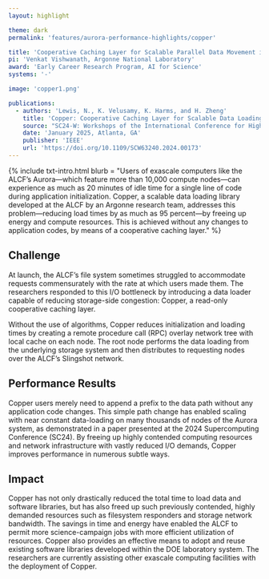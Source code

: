 ```yaml
---
layout: highlight

theme: dark
permalink: 'features/aurora-performance-highlights/copper'

title: 'Cooperative Caching Layer for Scalable Parallel Data Movement in Exascale Supercomputing: Copper'
pi: 'Venkat Vishwanath, Argonne National Laboratory'
award: 'Early Career Research Program, AI for Science'
systems: '-'

image: 'copper1.png' 

publications:
  - authors: 'Lewis, N., K. Velusamy, K. Harms, and H. Zheng'
    title: 'Copper: Cooperative Caching Layer for Scalable Data Loading in Exascale Supercomputer'
    source: "SC24-W: Workshops of the International Conference for High Performance Computing, Networking, Storage and Analysis"
    date: 'January 2025, Atlanta, GA'
    publisher: 'IEEE'
    url: 'https://doi.org/10.1109/SCW63240.2024.00173'
---
```


{% include txt-intro.html 
    blurb = "Users of exascale computers like the ALCF’s Aurora—which feature more than 10,000 compute nodes—can experience as much as 20 minutes of idle time for a single line of code during application initialization. Copper, a scalable data loading library developed at the ALCF by an Argonne research team, addresses this problem—reducing load times by as much as 95 percent—by freeing up energy and compute resources. This is achieved without any changes to application codes, by means of a cooperative caching layer."
%}



## Challenge
At launch, the ALCF’s file system sometimes struggled to accommodate requests commensurately with the rate at which users made them. The researchers responded to this I/O bottleneck by introducing a data loader capable of reducing storage-side congestion: Copper, a read-only cooperative caching layer.

Without the use of algorithms, Copper reduces initialization and loading times by creating a remote procedure call (RPC) overlay network tree with local cache on each node. The root node performs the data loading from the underlying storage system and then distributes to requesting nodes over the ALCF’s Slingshot network.


## Performance Results
Copper users merely need to append a prefix to the data path without any application code changes. This simple path change has enabled scaling with near constant data-loading on many thousands of nodes of the Aurora system, as demonstrated in a paper presented at the 2024 Supercomputing Conference (SC24). By freeing up highly contended computing resources and network infrastructure with vastly reduced I/O demands, Copper improves performance in numerous subtle ways.


## Impact
Copper has not only drastically reduced the total time to load data and software libraries, but has also freed up such previously contended, highly demanded resources such as filesystem responders and storage network bandwidth. The savings in time and energy have enabled the ALCF to permit more science-campaign jobs with more efficient utilization of resources. Copper also provides an effective means to adopt and reuse existing software libraries developed within the DOE laboratory system. The researchers are currently assisting other exascale computing facilities with the deployment of Copper.
